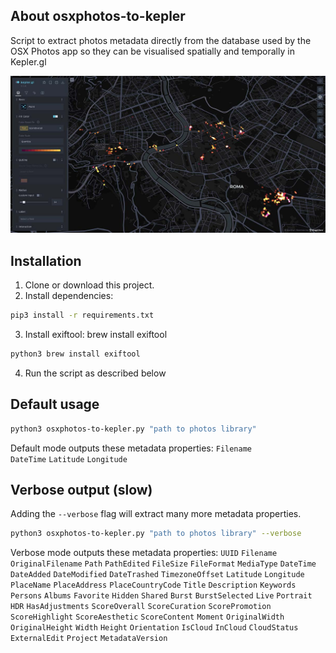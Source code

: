 ## About osxphotos-to-kepler
Script to extract photos metadata directly from the database used by the OSX Photos app so they can be visualised spatially and temporally in Kepler.gl

<img src="kepler-preview.jpg">

## Installation
1. Clone or download this project.
2. Install dependencies:
```sh
pip3 install -r requirements.txt 
```
3. Install exiftool: brew install exiftool
```sh
python3 brew install exiftool 
```
4. Run the script as described below

## Default usage

```sh
python3 osxphotos-to-kepler.py "path to photos library"
```

Default mode outputs these metadata properties:
`Filename`  
`DateTime`
`Latitude`
`Longitude`

## Verbose output (slow)

Adding the `--verbose` flag will extract many more metadata properties.

```sh
python3 osxphotos-to-kepler.py "path to photos library" --verbose
```
Verbose mode outputs these metadata properties:
`UUID`   `Filename`   `OriginalFilename`   `Path`   `PathEdited`   `FileSize`  `FileFormat`   `MediaType`   `DateTime`   `DateAdded`   `DateModified`   `DateTrashed`   `TimezoneOffset`   `Latitude`   `Longitude`   `PlaceName`   `PlaceAddress`   `PlaceCountryCode`   `Title`   `Description`  `Keywords`   `Persons`   `Albums`   `Favorite`   `Hidden`   `Shared`   `Burst`   `BurstSelected`   `Live`   `Portrait`   `HDR`   `HasAdjustments`   `ScoreOverall`   `ScoreCuration`   `ScorePromotion`   `ScoreHighlight`   `ScoreAesthetic`   `ScoreContent`   `Moment`   `OriginalWidth`   `OriginalHeight`   `Width`   `Height`   `Orientation`   `IsCloud`   `InCloud`   `CloudStatus`   `ExternalEdit`   `Project`   `MetadataVersion`
